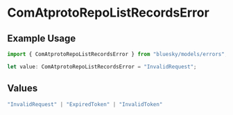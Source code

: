 # ComAtprotoRepoListRecordsError

## Example Usage

```typescript
import { ComAtprotoRepoListRecordsError } from "bluesky/models/errors";

let value: ComAtprotoRepoListRecordsError = "InvalidRequest";
```

## Values

```typescript
"InvalidRequest" | "ExpiredToken" | "InvalidToken"
```